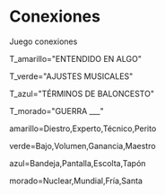 
# Conexiones
Juego conexiones

T_amarillo="ENTENDIDO EN ALGO"

T_verde="AJUSTES MUSICALES"

T_azul="TÉRMINOS DE BALONCESTO"

T_morado="GUERRA ___"

amarillo=Diestro,Experto,Técnico,Perito

verde=Bajo,Volumen,Ganancia,Maestro 

azul=Bandeja,Pantalla,Escolta,Tapón 

morado=Nuclear,Mundial,Fría,Santa




